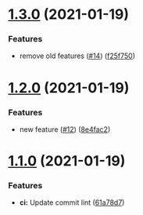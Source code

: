 # [1.3.0](https://github.com/ryanwholey/auto-bump-test/compare/v1.2.0...v1.3.0) (2021-01-19)


### Features

* remove old features ([#14](https://github.com/ryanwholey/auto-bump-test/issues/14)) ([f25f750](https://github.com/ryanwholey/auto-bump-test/commit/f25f750ccc76c70181a51da048291587267b79f2))



# [1.2.0](https://github.com/ryanwholey/auto-bump-test/compare/v1.1.0...v1.2.0) (2021-01-19)


### Features

* new feature ([#12](https://github.com/ryanwholey/auto-bump-test/issues/12)) ([8e4fac2](https://github.com/ryanwholey/auto-bump-test/commit/8e4fac29d17db00b0a9846ee08091ee892a38c73))



# [1.1.0](https://github.com/ryanwholey/auto-bump-test/compare/61a78d78b7054ea17bd11005360cefc0b016c5be...v1.1.0) (2021-01-19)


### Features

* **ci:** Update commit lint ([61a78d7](https://github.com/ryanwholey/auto-bump-test/commit/61a78d78b7054ea17bd11005360cefc0b016c5be))



